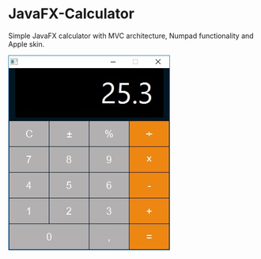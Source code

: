 # JavaFX-Calculator
Simple JavaFX calculator with MVC architecture, Numpad functionality and Apple skin.





![Alt text](https://github.com/lilbit12/JavaFX-Calculator/blob/master/calcMVC.jpg)
